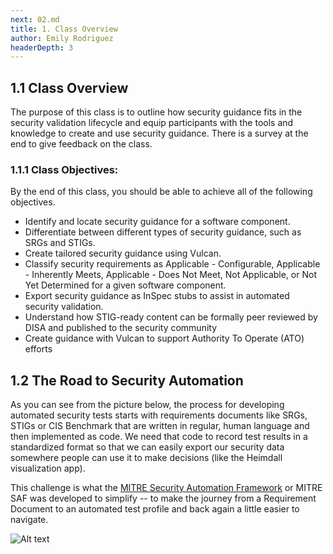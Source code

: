 ```yaml
---
next: 02.md
title: 1. Class Overview
author: Emily Rodriguez
headerDepth: 3
---
```


## 1.1 Class Overview
The purpose of this class is to outline how security guidance fits in the security validation lifecycle and equip participants with the tools and knowledge to create and use security guidance. There is a survey at the end to give feedback on the class.

### 1.1.1 Class Objectives:
By the end of this class, you should be able to achieve all of the following objectives. 
-	Identify and locate security guidance for a software component.
-	Differentiate between different types of security guidance, such as SRGs and STIGs.
-	Create tailored security guidance using Vulcan.
-	Classify security requirements as Applicable - Configurable, Applicable - Inherently Meets, Applicable - Does Not Meet, Not Applicable, or Not Yet Determined for a given software component.
-   Export security guidance as InSpec stubs to assist in automated security validation.
- Understand how STIG-ready content can be formally peer reviewed by DISA and published to the security community
- Create guidance with Vulcan to support Authority To Operate (ATO) efforts

## 1.2 The Road to Security Automation

As you can see from the picture below, the process for developing automated security tests starts with requirements documents like SRGs, STIGs or CIS Benchmark that are written in regular, human language and then implemented as code. We need that code to record test results in a standardized format so that we can easily export our security data somewhere people can use it to make decisions (like the Heimdall visualization app).

This challenge is what the [MITRE Security Automation Framework](https://saf.mitre.org) or MITRE SAF was developed to simplify -- to make the journey from a Requirement Document to an automated test profile and back again a little easier to navigate.

![Alt text](../../assets/img/saf-lifecycle.png)
